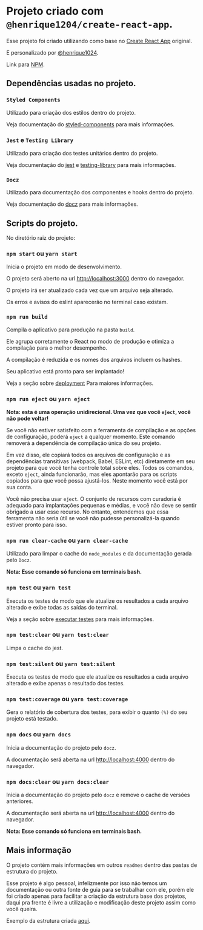 # Projeto criado com `@henrique1204/create-react-app`.

Esse projeto foi criado utilizando como base no [Create React App](https://github.com/facebook/create-react-app) original.

E personalizado por [@henrique1024](https://github.com/Henrique1204/my-cra-template).

Link para [NPM](https://www.npmjs.com/package/@henrique1204/create-react-app).

## Dependências usadas no projeto.

### `Styled Components`

Utilizado para criação dos estilos dentro do projeto.

Veja documentação do [styled-components](https://styled-components.com/docs) para mais informações.

### `Jest` e `Testing Library`

Utilizado para criação dos testes unitários dentro do projeto.

Veja documentação do [jest](https://jestjs.io/pt-BR/docs/getting-started) e [testing-library](https://testing-library.com/docs/) para mais informações.

### `Docz`

Utilizado para documentação dos componentes e hooks dentro do projeto.

Veja documentação do [docz](https://www.docz.site/docs/getting-started) para mais informações.

## Scripts do projeto.

No diretório raiz do projeto:

### `npm start` ou `yarn start`

Inicia o projeto em modo de desenvolvimento.

O projeto será aberto na url [http://localhost:3000](http://localhost:3000) dentro do navegador.

O projeto irá ser atualizado cada vez que um arquivo seja alterado.

Os erros e avisos do eslint aparecerão no terminal caso existam.

### `npm run build`

Compila o aplicativo para produção na pasta `build`.

Ele agrupa corretamente o React no modo de produção e otimiza a compilação para o melhor desempenho.

A compilação é reduzida e os nomes dos arquivos incluem os hashes.

Seu aplicativo está pronto para ser implantado!

Veja a seção sobre [deployment](https://facebook.github.io/create-react-app/docs/deployment) Para maiores informações.

### `npm run eject` ou `yarn eject`

**Nota: esta é uma operação unidirecional. Uma vez que você `eject`, você não pode voltar!**

Se você não estiver satisfeito com a ferramenta de compilação e as opções de configuração, poderá `eject` a qualquer momento. Este comando removerá a dependência de compilação única do seu projeto.

Em vez disso, ele copiará todos os arquivos de configuração e as dependências transitivas (webpack, Babel, ESLint, etc) diretamente em seu projeto para que você tenha controle total sobre eles. Todos os comandos, exceto `eject`, ainda funcionarão, mas eles apontarão para os scripts copiados para que você possa ajustá-los. Neste momento você está por sua conta.

Você não precisa usar `eject`. O conjunto de recursos com curadoria é adequado para implantações pequenas e médias, e você não deve se sentir obrigado a usar esse recurso. No entanto, entendemos que essa ferramenta não seria útil se você não pudesse personalizá-la quando estiver pronto para isso.

### `npm run clear-cache` ou `yarn clear-cache`

Utilizado para limpar o cache do `node_modules` e da documentação gerada pelo `Docz`.

**Nota: Esse comando só funciona em terminais bash.**

### `npm test` ou `yarn test`

Executa os testes de modo que ele atualize os resultados a cada arquivo alterado e exibe todas as saídas do terminal.

Veja a seção sobre [executar testes](https://facebook.github.io/create-react-app/docs/running-tests) para mais informações.

### `npm test:clear` ou `yarn test:clear`

Limpa o cache do jest.

### `npm test:silent` ou `yarn test:silent`

Executa os testes de modo que ele atualize os resultados a cada arquivo alterado e exibe apenas o resultado dos testes.

### `npm test:coverage` ou `yarn test:coverage`

Gera o relatório de cobertura dos testes, para exibir o quanto `(%)` do seu projeto está testado.

### `npm docs` ou `yarn docs`

Inicia a documentação do projeto pelo `docz`.

A documentação será aberta na url [http://localhost:4000](http://localhost:4000) dentro do navegador.

### `npm docs:clear` ou `yarn docs:clear`

Inicia a documentação do projeto pelo `docz` e remove o cache de versões anteriores.

A documentação será aberta na url [http://localhost:4000](http://localhost:4000) dentro do navegador.

**Nota: Esse comando só funciona em terminais bash.**

## Mais informação

O projeto contém mais informações em outros `readmes` dentro das pastas de estrutura do projeto.

Esse projeto é algo pessoal, infelizmente por isso não temos um documentação ou outra fonte de guia para se trabalhar com ele, porém ele foi criado apenas para facilitar a criação da estrutura base dos projetos, daqui pra frente é livre a utilização e modificação deste projeto assim como você queira.

Exemplo da estrutura criada [aqui](https://github.com/Henrique1204/project-model-react-ts).
